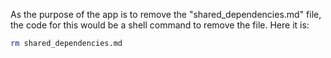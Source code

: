 As the purpose of the app is to remove the "shared_dependencies.md" file, the code for this would be a shell command to remove the file. Here it is:

```bash
rm shared_dependencies.md
```